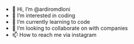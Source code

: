 - 👋 Hi, I’m @ardiromdloni
- 👀 I’m interested in coding
- 🌱 I’m currently learning to code
- 💞️ I’m looking to collaborate on with companies
- 📫 How to reach me via instagram

<!---
ardiromdloni/ardiromdloni is a ✨ special ✨ repository because its `README.md` (this file) appears on your GitHub profile.
You can click the Preview link to take a look at your changes.
--->

